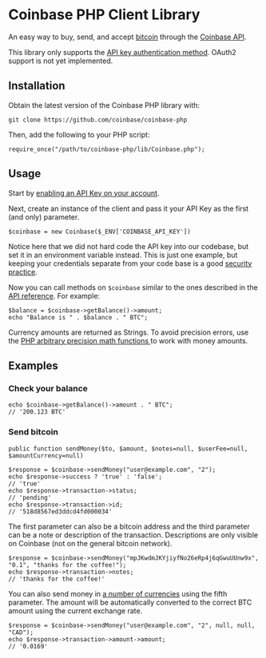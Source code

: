 # Coinbase PHP Client Library

An easy way to buy, send, and accept [bitcoin](http://en.wikipedia.org/wiki/Bitcoin) through the [Coinbase API](https://coinbase.com/docs/api/overview).

This library only supports the [API key authentication method](https://coinbase.com/docs/api/overview). OAuth2 support is not yet implemented.

## Installation

Obtain the latest version of the Coinbase PHP library with:

    git clone https://github.com/coinbase/coinbase-php

Then, add the following to your PHP script:

    require_once("/path/to/coinbase-php/lib/Coinbase.php");

## Usage

Start by [enabling an API Key on your account](https://coinbase.com/account/integrations).

Next, create an instance of the client and pass it your API Key as the first (and only) parameter.

```
$coinbase = new Coinbase($_ENV['COINBASE_API_KEY'])
```

Notice here that we did not hard code the API key into our codebase, but set it in an environment variable instead.  This is just one example, but keeping your credentials separate from your code base is a good [security practice](https://coinbase.com/docs/api/overview#security).

Now you can call methods on `$coinbase` similar to the ones described in the [API reference](https://coinbase.com/api/doc).  For example:

```
$balance = $coinbase->getBalance()->amount;
echo "Balance is " . $balance . " BTC";
```
  
Currency amounts are returned as Strings. To avoid precision errors, use the [PHP arbitrary precision math functions ](http://www.php.net/manual/en/ref.bc.php) to work with money amounts.

## Examples

### Check your balance

```
echo $coinbase->getBalance()->amount . " BTC";
// '200.123 BTC'
```

### Send bitcoin

`public function sendMoney($to, $amount, $notes=null, $userFee=null, $amountCurrency=null)`

```
$response = $coinbase->sendMoney("user@example.com", "2");
echo $response->success ? 'true' : 'false';
// 'true'
echo $response->transaction->status;
// 'pending'
echo $response->transaction->id;
// '518d8567ed3ddcd4fd000034'
```

The first parameter can also be a bitcoin address and the third parameter can be a note or description of the transaction.  Descriptions are only visible on Coinbase (not on the general bitcoin network).

```
$response = $coinbase->sendMoney("mpJKwdmJKYjiyfNo26eRp4j6qGwuUUnw9x", "0.1", "thanks for the coffee!");
echo $response->transaction->notes;
// 'thanks for the coffee!'
```

You can also send money in [a number of currencies](https://github.com/coinbase/coinbase-ruby/blob/master/supported_currencies.json) using the fifth parameter.  The amount will be automatically converted to the correct BTC amount using the current exchange rate.

```
$response = $coinbase->sendMoney("user@example.com", "2", null, null, "CAD");
echo $response->transaction->amount->amount;
// '0.0169'
```